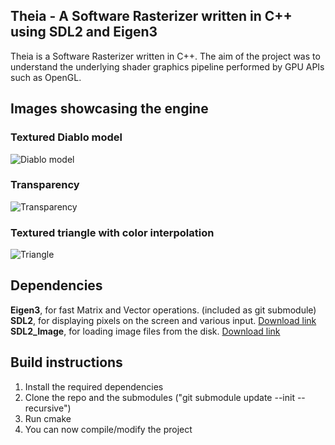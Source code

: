 ## Theia - A Software Rasterizer written in C++ using SDL2 and Eigen3 

Theia is a Software Rasterizer written in C++. The aim of the project was to understand the underlying shader graphics pipeline performed by GPU APIs such as OpenGL.  

## Images showcasing the engine  
### Textured Diablo model  
![Diablo model](https://i.imgur.com/rl4Vvtu.png)  

### Transparency  
![Transparency](https://i.imgur.com/WsuVH9m.png)  

### Textured triangle with color interpolation  
![Triangle](https://i.imgur.com/od3a4C2.png)  
  
## Dependencies  
**Eigen3**, for fast Matrix and Vector operations. (included as git submodule)   
**SDL2**, for displaying pixels on the screen and various input. [Download link](https://www.libsdl.org/download-2.0.php)  
**SDL2_Image**, for loading image files from the disk. [Download link](https://www.libsdl.org/download-2.0.php)  
  
## Build instructions  
1. Install the required dependencies  
2. Clone the repo and the submodules ("git submodule update --init --recursive")  
3. Run cmake  
4. You can now compile/modify the project  
